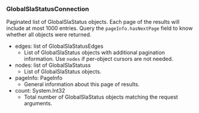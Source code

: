 ### GlobalSlaStatusConnection
Paginated list of GlobalSlaStatus objects. Each page of the results will include at most 1000 entries. Query the `pageInfo.hasNextPage` field to know whether all objects were returned.

- edges: list of GlobalSlaStatusEdges
  - List of GlobalSlaStatus objects with additional pagination information. Use `nodes` if per-object cursors are not needed.
- nodes: list of GlobalSlaStatuss
  - List of GlobalSlaStatus objects.
- pageInfo: PageInfo
  - General information about this page of results.
- count: System.Int32
  - Total number of GlobalSlaStatus objects matching the request arguments.

